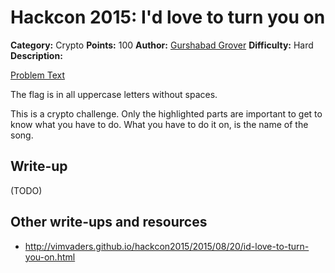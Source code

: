 # Hackcon 2015: I'd love to turn you on

**Category:** Crypto
**Points:** 100
**Author:** [Gurshabad Grover](https://github.com/mvachher)
**Difficulty:** Hard
**Description:** 

[Problem Text](problem.txt)

The flag is in all uppercase letters without spaces.

This is a crypto challenge. Only the highlighted parts are important to get to know what you have to do. What you have to do it on, is the name of the song.

## Write-up

(TODO)

## Other write-ups and resources

* <http://vimvaders.github.io/hackcon2015/2015/08/20/id-love-to-turn-you-on.html>
